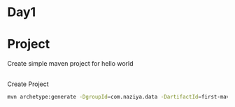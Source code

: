 # Day1

# Project
Create simple maven project for hello world

##
Create Project

```bash
mvn archetype:generate -DgroupId=com.naziya.data -DartifactId=first-maven-app2 -DarchetypeArtifactId=maven-archetype-quickstart -DinteractiveMode=false
```